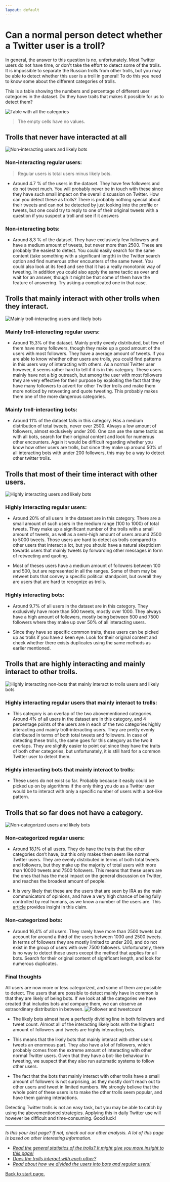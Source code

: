 ```yaml
---
layout: default
---
```

# Can a normal person detect whether a Twitter user is a troll?
In general, the answer to this question is no, unfortunately. Most Twitter users do not have time, or don't take the effort to detect some of the trolls. It is impossible to separate the Russian trolls from other trolls, but you may be able to detect whether this user is a troll in general! To do this you need to know some about the different categories of trolls.

This is a table showing the numbers and percentage of different user categories in the dataset. Do they have traits that makes it possible for us to detect them?

![Table with all the categories](/categories/finaltable.png)
> The empty cells have no values.

## Trolls that never have interacted at all
![Non-interacting users and likely bots](/categories/non-interacting.png)
### Non-interacting regular users:
> Regular users is total users minus likely bots. 
- Around 4.7 % of the users in the dataset. They have few followers and do not tweet much. You will probably never be in touch with these since they have such small impact on the overall discussion on Twitter. How can you detect these as trolls? There is probably nothing special about their tweets and can not be detected by just looking into the profile or tweets, but one could try to reply to one of their original tweets with a question if you suspect a troll and see if it answers


### Non-interacting bots: 
- Around 8,3 % of the dataset. They have exclusively few followers and have a medium amount of tweets, but never more than 2500. These are probably the easiest to detect. You could easily search for the same content (take something with a significant length) in the Twitter search option and find numerous other encounters of the same tweet. You could also look at its feed and see that it has a really monotonic way of tweeting. In addition you could also apply the same tactic as over and wait for an answer, though it might be that some of them have the feature of answering. Try asking a complicated one in that case.

## Trolls that mainly interact with other trolls when they interact.
![Mainly troll-interacting users and likely bots](/categories/mainlytrollinteracting.png)
### Mainly troll-interacting regular users: 

- Around 15,3% of the dataset. Mainly pretty evenly distributed, but few of them have many followers, though they make up a good amount of the users with most followers. They have a average amount of tweets. If you are able to know whether other users are trolls, you could find patterns in this users way of interacting with others. As a normal Twitter user however, it seems rather hard to tell if it is in this category. These users mainly have not a big outreach, but among the user with most followers they are very effective for their purpose by exploiting the fact that they have many followers to advert for other Twitter trolls and make them more noticed by retweeting and quote tweeting. This probably makes them one of the more dangerous categories.


### Mainly troll-interacting bots: 
- Around 11% of the dataset falls in this category. Has a medium distribution of total tweets, never over 2500. Always a low amount of followers, almost exclusively under 200. One can use the same tactic as with all bots, search for their original content and look for numerous other encounters. Again it would be difficult regarding whether you know how other users are trolls, but since they make up around 50% of all interacting bots with under 200 followers, this may be a way to detect other twitter trolls.

## Trolls that most of their time interact with other users.
![Highly interacting users and likely bots](/categories/highlyinteracting.png)
### Highly interacting regular users:
- Around 20% of all users in the dataset are in this category. There are a small amount of such users in the medium range (100 to 1000) of total tweets. They make up a significant number of the trolls with a small amount of tweets, as well as a semi-high amount of users around 2500 to 5000 tweets. Those users are hard to detect as trolls compared to other users that interact a lot, but you should have a natural skepticism towards users that mainly tweets by forwarding other messages in form of retweeting and quoting. 

- Most of theses users have a medium amount of followers between 100 and 500, but are represented in all the ranges. Some of them may be retweet bots that convey a specific political standpoint, but overall they are users that are hard to recognize as trolls.


### Highly interacting bots: 
- Around 9.7% of all users in the dataset are in this category. They exclusively have more than 500 tweets, mostly over 1000. They always have a high amount of followers, mostly being between 500 and 7500 followers where they make up over 50% of all interacting users. 

- Since they have so specific common traits, these users can be picked up as trolls if you have a keen eye. Look for their original content and check whether there exists duplicates using the same methods as earlier mentioned.

## Trolls that are highly interacting and mainly interact to other trolls.
![Highly interacting non-bots that mainly interact to trolls users and likely bots](/categories/hiahta.png)
### Highly interacting regular users that mainly interact to trolls: 
- This category is an overlap of the two abovementioned categories. Around 4% of all users in the dataset are in this category, and 4 percentage points of the users are in each of the two categories highly interacting and mainly troll-interacting users. They are pretty evenly distributed in terms of both total tweets and followers. In case of detecting these trolls, the same goes for this category as the two it overlaps. They are slightly easier to point out since they have the traits of both other categories, but unfortunately, it is still hard for a common Twitter user to detect them.


### Highly interacting bots that mainly interact to trolls:
- These users do not exist so far. Probably because it easily could be picked up on by algorithms if the only thing you do as a Twitter user would be to interact with only a specific number of users with a bot-like pattern.

## Trolls that so far does not have a category.
![Non-categorized users and likely bots](/categories/noncategorizedusers.png)
### Non-categorized regular users: 
- Around 18,1% of all users. They do have the traits that the other categories don’t have, but this only makes them seem like normal Twitter users. They are evenly distributed in terms of both total tweets and followers, but they make up the majority of total users with more than 10000 tweets and 7500 followers. This means that these users are the ones that has the most impact on the general discussion on Twitter, and reaches the broadest amount of people.
 
- It is very likely that these are the users that are seen by IRA as the main communicators of opinions, and have a very high chance of being fully controlled by real humans, as we know a number of the users are. This [article](https://www.buzzfeednews.com/article/maxseddon/documents-show-how-russias-troll-army-hit-america)  provides insight in this claim.


### Non-categorized bots:  
- Around 16,4% of all users. They rarely have more than 2500 tweets but account for around a third of the users between 1000 and 2500 tweets. In terms of followers they are mostly limited to under 200, and do not exist in the group of users with over 7500 followers. Unfortunately, there is no way to detect these users except the method that applies for all bots. Search for their original content of significant length, and look for numerous duplicates.

### Final thoughts
All users are now more or less categorized, and some of them are possible to detect. The users that are possible to detect mainly have in common is that they are likely of being bots. If we look at all the categories we have created that includes bots and compare them, we can observe an extraordinary distribution in between.
![Follower and tweetcount](/botsdeciding/botinteracting.png)
* The likely bots almost have a perfectly dividing line in both followers and tweet count. Almost all of the interacting likely bots with the highest amount of followers and tweets are highly interacting bots.

* This means that the likely bots that mainly interact with other users tweets an enormous part. They also have a lot of followers, which probably comes from the extreme amount of interacting with other normal Twitter users. Given that they have a bot-like behaviour in tweeting, we suspect that they also run automatic systems to follow other users. 

* The fact that the bots that mainly interact with other trolls have a small amount of followers is not surprising, as they mostly don't reach out to other users and tweet in limited numbers. We strongly believe that the whole point of these users is to make the other trolls seem popular, and have them gaining interactions.

Detecting Twitter trolls is not an easy task, but you may be able to catch by using the abovementioned strategies. Applying this in daily Twitter use will however be difficult and time-consuming. Good luck!


***
*Is this your last page? If not, check out our other analysis. A lot of this page is based on other interesting information.*

- *[Read the general statistics of the trolls? It might give you more insight to this page!](./generalstats.html)*
- *[Does the trolls interact with each other?](./interact.html)*
- *[Read about how we divided the users into bots and regular users!](./botdeciding.html)*

[Back to start page.](./)
